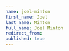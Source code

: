 ```yaml
---
name: joel-minton
first_name: Joel
last_name: Minton
full_name: Joel Minton
redirect_from: 
published: true
---
```


